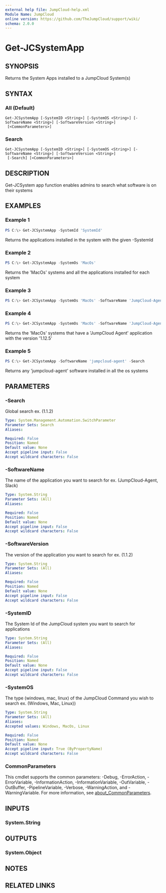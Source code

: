```yaml
---
external help file: JumpCloud-help.xml
Module Name: JumpCloud
online version: https://github.com/TheJumpCloud/support/wiki/
schema: 2.0.0
---
```


# Get-JCSystemApp

## SYNOPSIS
Returns the System Apps installed to a JumpCloud System(s)

## SYNTAX

### All (Default)
```
Get-JCSystemApp [-SystemID <String>] [-SystemOS <String>] [-SoftwareName <String>] [-SoftwareVersion <String>]
 [<CommonParameters>]
```

### Search
```
Get-JCSystemApp [-SystemID <String>] [-SystemOS <String>] [-SoftwareName <String>] [-SoftwareVersion <String>]
 [-Search] [<CommonParameters>]
```

## DESCRIPTION
Get-JCSystem app function enables admins to search what software is on their systems

## EXAMPLES

### Example 1
```powershell
PS C:\> Get-JCSystemApp -SystemId 'SystemId'
```

Returns the applications installed in the system with the given -SystemId

### Example 2
```powershell
PS C:\> Get-JCSystemApp -SystemOs 'MacOs'
```

Returns the 'MacOs' systems and all the applications installed for each system

### Example 3
```powershell
PS C:\> Get-JCSystemApp -SystemOs 'MacOs' -SoftwareName 'JumpCloud-Agent'
```

### Example 4
```powershell
PS C:\> Get-JCSystemApp -SystemOs 'MacOs' -SoftwareName 'JumpCloud-Agent' -SoftwareVersion '1.12.5'
```

Returns the 'MacOs' systems that have a 'JumpCloud Agent' application with the version '1.12.5'

### Example 5
```powershell
PS C:\> Get-JCSystemApp -SoftwareName 'jumpcloud-agent' -Search
```

Returns any 'jumpcloud-agent' software installed in all the os systems

## PARAMETERS

### -Search
Global search ex.
(1.1.2)

```yaml
Type: System.Management.Automation.SwitchParameter
Parameter Sets: Search
Aliases:

Required: False
Position: Named
Default value: None
Accept pipeline input: False
Accept wildcard characters: False
```

### -SoftwareName
The name of the application you want to search for ex.
(JumpCloud-Agent, Slack)

```yaml
Type: System.String
Parameter Sets: (All)
Aliases:

Required: False
Position: Named
Default value: None
Accept pipeline input: False
Accept wildcard characters: False
```

### -SoftwareVersion
The version of the application you want to search for ex.
(1.1.2)

```yaml
Type: System.String
Parameter Sets: (All)
Aliases:

Required: False
Position: Named
Default value: None
Accept pipeline input: False
Accept wildcard characters: False
```

### -SystemID
The System Id of the JumpCloud system you want to search for applications

```yaml
Type: System.String
Parameter Sets: (All)
Aliases:

Required: False
Position: Named
Default value: None
Accept pipeline input: False
Accept wildcard characters: False
```

### -SystemOS
The type (windows, mac, linux) of the JumpCloud Command you wish to search ex.
(Windows, Mac, Linux))

```yaml
Type: System.String
Parameter Sets: (All)
Aliases:
Accepted values: Windows, MacOs, Linux

Required: False
Position: Named
Default value: None
Accept pipeline input: True (ByPropertyName)
Accept wildcard characters: False
```

### CommonParameters
This cmdlet supports the common parameters: -Debug, -ErrorAction, -ErrorVariable, -InformationAction, -InformationVariable, -OutVariable, -OutBuffer, -PipelineVariable, -Verbose, -WarningAction, and -WarningVariable. For more information, see [about_CommonParameters](http://go.microsoft.com/fwlink/?LinkID=113216).

## INPUTS

### System.String

## OUTPUTS

### System.Object
## NOTES

## RELATED LINKS
